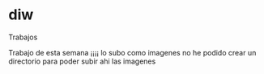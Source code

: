 # diw
Trabajos

Trabajo de esta semana ¡¡¡¡
lo subo como imagenes
no he podido crear un directorio para poder subir ahi las imagenes
